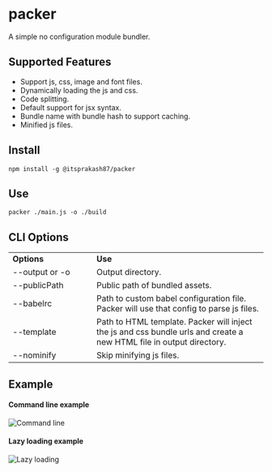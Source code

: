 # packer
A simple no configuration module bundler. 

## Supported Features

- Support js, css, image and font files.
- Dynamically loading the js and css.
- Code splitting.
- Default support for jsx syntax.
- Bundle name with bundle hash to support caching.
- Minified js files.

## Install

```
npm install -g @itsprakash87/packer
```

## Use

```
packer ./main.js -o ./build
```

## CLI Options
<table>
  <tr><td width="150"><b>Options</b></td><td><b>Use</b></td></tr>
  <tr><td>--output or -o</td><td>Output directory.</td></tr>
  <tr><td>--publicPath</td><td>Public path of bundled assets.</td></tr>
  <tr><td>--babelrc</td><td>Path to custom babel configuration file. Packer will use that config to parse js files.</td></tr>
  <tr><td>--template</td><td>Path to HTML template. Packer will inject the js and css bundle urls and create a new HTML file in output directory.</td></tr>
  <tr><td>--nominify</td><td>Skip minifying js files.</td></tr>
</table>

## Example

#### Command line example
![Command line](./example/gifs/cli.gif)

#### Lazy loading example
![Lazy loading](./example/gifs/lazy_loading.gif)
